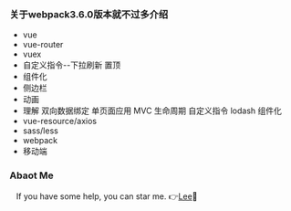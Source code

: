 
### 关于webpack3.6.0版本就不过多介绍

   - vue
   - vue-router
   - vuex
   - 自定义指令--下拉刷新 置顶
   - 组件化
   - 侧边栏
   - 动画
   - 理解 双向数据绑定 单页面应用 MVC 生命周期 自定义指令 lodash 组件化
   - vue-resource/axios
   - sass/less
   - webpack
   - 移动端

### Abaot Me
    If you have some help, you can star me. :point_right:[Lee](https://github.com/Jack-PrettySunshine):see_no_evil:
